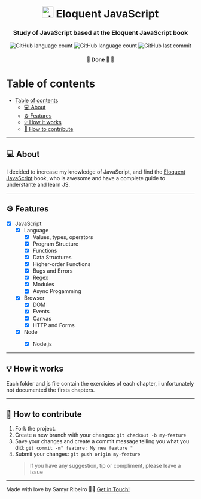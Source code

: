 

<h1 align="center">
	<img alt="JS logo" src='https://cdn.jsdelivr.net/gh/devicons/devicon/icons/javascript/javascript-plain.svg' width="auto" height="30"> Eloquent JavaScript
</h1>

<h3 align="center">
	Study of JavaScript based at the Eloquent JavaScript book
</h3>

<p align="center">
	<img alt="GitHub language count" src="https://img.shields.io/github/languages/count/SamyrOR/eloquent-js">
	<img alt="GitHub language count" src="https://img.shields.io/github/repo-size/SamyrOR/eloquent-js">
	<img  alt="GitHub last commit"  src="https://img.shields.io/github/last-commit/SamyrOR/eloquent-js">
</p>
<h4 align="center">
	🚧 Done 🚀 🚧
</h4>

# Table of contents

<!--ts-->

- [Table of contents](#table-of-contents)
  - [💻 About](#-about)
  - [⚙️ Features](#️-features)
  - [💡 How it works](#-how-it-works)
  - [💪 How to contribute](#-how-to-contribute)
  <!--te-->

---

## 💻 About

I decided to increase my knowledge of JavaScript, and find the [Eloquent JavaScript](https://eloquentjavascript.net/) book, who is awesome and have a complete guide to understante and learn JS. 

---

## ⚙️ Features

- [x] JavaScript
	- [x] Language
		- [x] Values, types, operators
		- [x] Program Structure
		- [x] Functions
		- [x] Data Structures
		- [x] Higher-order Functions
		- [x] Bugs and Errors
		- [x] Regex
		- [x] Modules
		- [x] Async Progamming
	- [x] Browser
		- [x] DOM
		- [x] Events
		- [x] Canvas
		- [x] HTTP and Forms
	- [x] Node
		- [x] Node.js


 
 

---

## 💡 How it works



Each folder and js file contain the exercicies of each chapter, i unfortunately not documented the firsts chapters.


---

## 💪 How to contribute

1. Fork the project.
2. Create a new branch with your changes: `git checkout -b my-feature`
3. Save your changes and create a commit message telling you what you did: `git commit -m" feature: My new feature "`
4. Submit your changes: `git push origin my-feature`
   > If you have any suggestion, tip or compliment, please leave a issue

---

Made with love by Samyr Ribeiro 👋🏽 [Get in Touch!](https://www.linkedin.com/in/samyr-ribeiro-82a720145/)
